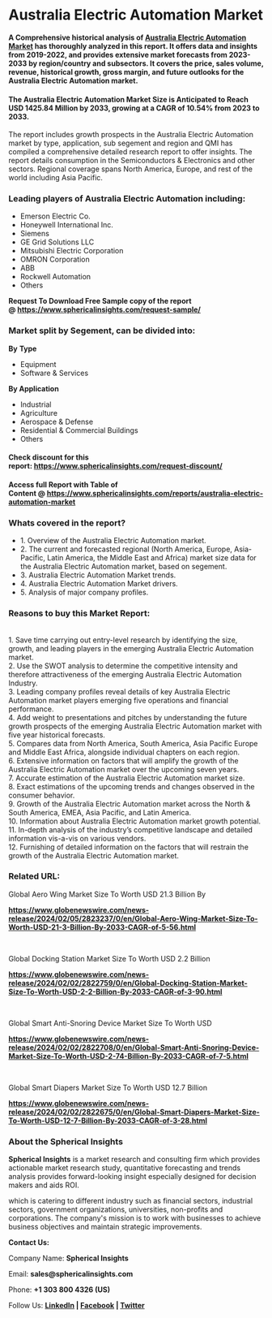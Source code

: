 <h1 class="news-post-title">Australia Electric Automation Market</h1>
<p><strong>A Comprehensive historical analysis of&nbsp;<a href="https://www.sphericalinsights.com/reports/australia-electric-automation-market" target="_blank" rel="noreferrer noopener">Australia Electric Automation Market</a>&nbsp;has thoroughly analyzed in this report. It offers data and insights from 2019-2022, and provides extensive market forecasts from 2023-2033 by region/country and subsectors. It covers the price, sales volume, revenue, historical growth, gross margin, and future outlooks for the Australia Electric Automation market.</strong></p>
<h4><strong>The Australia Electric Automation Market Size is Anticipated to Reach USD 1425.84 Million by 2033, growing at a CAGR of 10.54% from 2023 to 2033.</strong></h4>
<p>The report includes growth prospects in the&nbsp;Australia Electric Automation market by type, application, sub segement and region and QMI has compiled a comprehensive detailed research report to offer insights. The report details consumption in the Semiconductors &amp; Electronics and other sectors. Regional coverage spans North America, Europe, and rest of the world including Asia Pacific.</p>
<h3><strong>Leading players of Australia Electric Automation including:</strong></h3>
<ul>
<li>Emerson Electric Co.</li>
<li>Honeywell International Inc.</li>
<li>Siemens</li>
<li>GE Grid Solutions LLC</li>
<li>Mitsubishi Electric Corporation</li>
<li>OMRON Corporation</li>
<li>ABB</li>
<li>Rockwell Automation</li>
<li>Others</li>
</ul>
<p><strong>Request To Download Free Sample copy of the report @&nbsp;<a href="https://www.sphericalinsights.com/request-sample/">https://www.sphericalinsights.com/request-sample/</a></strong></p>
<h3><strong>Market split by Segement, can be divided into:</strong></h3>
<p><strong>By</strong>&nbsp;<strong>Type</strong></p>
<ul>
<li>Equipment</li>
<li>Software &amp; Services</li>
</ul>
<p><strong>By Application</strong></p>
<ul>
<li>Industrial</li>
<li>Agriculture</li>
<li>Aerospace &amp; Defense</li>
<li>Residential &amp; Commercial Buildings</li>
<li>Others</li>
</ul>
<h4>Check discount for this report:&nbsp;<a href="https://www.sphericalinsights.com/request-discount/">https://www.sphericalinsights.com/request-discount/</a></h4>
<h4>Access full Report with Table of Content&nbsp;@&nbsp;<a href="https://www.sphericalinsights.com/reports/australia-electric-automation-market">https://www.sphericalinsights.com/reports/australia-electric-automation-market</a>&nbsp;</h4>
<h3><strong>Whats covered in the report?</strong></h3>
<ul>
<li>1. Overview of the Australia Electric Automation market.</li>
<li>2. The current and forecasted regional (North America, Europe, Asia-Pacific, Latin America, the Middle East and Africa) market size data for the Australia Electric Automation market, based on segement.</li>
<li>3. Australia Electric Automation Market trends.</li>
<li>4. Australia Electric Automation Market drivers.</li>
<li>5. Analysis of major company profiles.</li>
</ul>
<h3><strong>Reasons to buy this Market Report:</strong></h3>
<p><br />1. Save time carrying out entry-level research by identifying the size, growth, and leading players in the emerging Australia Electric Automation market.<br />2. Use the SWOT analysis to determine the competitive intensity and therefore attractiveness of the emerging Australia Electric Automation Industry.<br />3. Leading company profiles reveal details of key Australia Electric Automation market players emerging five operations and financial performance.<br />4. Add weight to presentations and pitches by understanding the future growth prospects of the emerging Australia Electric Automation market with five year historical forecasts.<br />5. Compares data from North America, South America, Asia Pacific Europe and Middle East Africa, alongside individual chapters on each region.<br />6. Extensive information on factors that will amplify the growth of the Australia Electric Automation market over the upcoming seven years.<br />7. Accurate estimation of the&nbsp;Australia Electric Automation market size.<br />8. Exact estimations of the upcoming trends and changes observed in the consumer behavior.<br />9. Growth of the&nbsp;Australia Electric Automation market across the North &amp; South America, EMEA, Asia Pacific, and Latin America.<br />10. Information about Australia Electric Automation market growth potential.<br />11. In-depth analysis of the industry&rsquo;s competitive landscape and detailed information vis-a-vis on various vendors.<br />12. Furnishing of detailed information on the factors that will restrain the growth of the Australia Electric Automation market.</p>
<h3><strong>Related URL:</strong></h3>
<p>Global Aero Wing Market Size To Worth USD 21.3 Billion By</p>
<p><strong><a href="https://www.globenewswire.com/news-release/2024/02/05/2823237/0/en/Global-Aero-Wing-Market-Size-To-Worth-USD-21-3-Billion-By-2033-CAGR-of-5-56.html">https://www.globenewswire.com/news-release/2024/02/05/2823237/0/en/Global-Aero-Wing-Market-Size-To-Worth-USD-21-3-Billion-By-2033-CAGR-of-5-56.html</a>&nbsp;</strong></p>
<p>&nbsp;</p>
<p>Global Docking Station Market Size To Worth USD 2.2 Billion</p>
<p><strong><a href="https://www.globenewswire.com/news-release/2024/02/02/2822759/0/en/Global-Docking-Station-Market-Size-To-Worth-USD-2-2-Billion-By-2033-CAGR-of-3-90.html">https://www.globenewswire.com/news-release/2024/02/02/2822759/0/en/Global-Docking-Station-Market-Size-To-Worth-USD-2-2-Billion-By-2033-CAGR-of-3-90.html</a>&nbsp;</strong></p>
<p>&nbsp;</p>
<p>Global Smart Anti-Snoring Device Market Size To Worth USD</p>
<p><strong><a href="https://www.globenewswire.com/news-release/2024/02/02/2822708/0/en/Global-Smart-Anti-Snoring-Device-Market-Size-To-Worth-USD-2-74-Billion-By-2033-CAGR-of-7-5.html">https://www.globenewswire.com/news-release/2024/02/02/2822708/0/en/Global-Smart-Anti-Snoring-Device-Market-Size-To-Worth-USD-2-74-Billion-By-2033-CAGR-of-7-5.html</a>&nbsp;</strong></p>
<p>&nbsp;</p>
<p>Global Smart Diapers Market Size To Worth USD 12.7 Billion</p>
<p><strong><a href="https://www.globenewswire.com/news-release/2024/02/02/2822675/0/en/Global-Smart-Diapers-Market-Size-To-Worth-USD-12-7-Billion-By-2033-CAGR-of-3-28.html">https://www.globenewswire.com/news-release/2024/02/02/2822675/0/en/Global-Smart-Diapers-Market-Size-To-Worth-USD-12-7-Billion-By-2033-CAGR-of-3-28.html</a>&nbsp;</strong></p>
<h3><strong>About the Spherical Insights</strong></h3>
<p><strong>Spherical Insights</strong>&nbsp;is a market research and consulting firm which provides actionable market research study, quantitative forecasting and trends analysis provides forward-looking insight especially designed for decision makers and aids ROI.</p>
<p>which is catering to different industry such as financial sectors, industrial sectors, government organizations, universities, non-profits and corporations. The company's mission is to work with businesses to achieve business objectives and maintain strategic improvements.</p>
<p><strong>Contact Us:</strong></p>
<p>Company Name:&nbsp;<strong>Spherical Insights</strong></p>
<p>Email:&nbsp;<strong>sales@sphericalinsights.com</strong></p>
<p>Phone:&nbsp;<strong>+1 303 800 4326 (US)</strong></p>
<p>Follow Us:&nbsp;<strong><a href="https://www.linkedin.com/company/spherical-insight/"><u>LinkedIn</u></a>&nbsp;|&nbsp;<a href="https://www.facebook.com/sphericalinsights22"><u>Facebook</u></a>&nbsp;|&nbsp;<a href="https://twitter.com/SInsights_US"><u>Twitter</u></a></strong></p>
